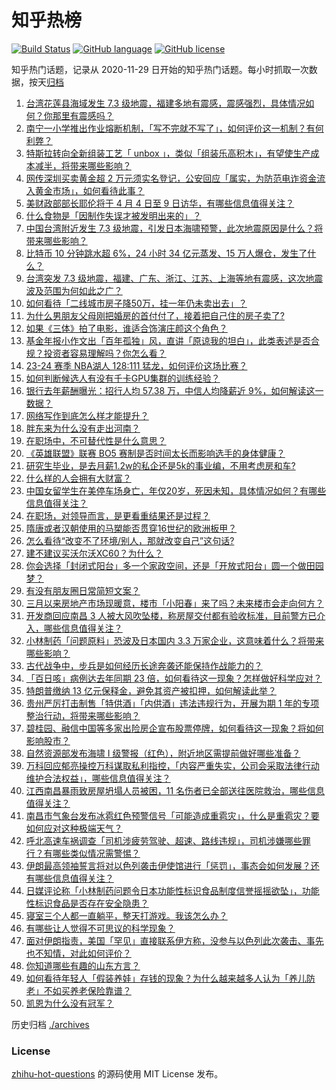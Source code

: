 # 知乎热榜
[![Build Status](https://github.com/ToWeLong/zhihu-hot-questions/workflows/CI/badge.svg)](https://github.com/ToWeLong/zhihu-hot-questions/actions)
[![GitHub language](https://img.shields.io/badge/language-golang-orange.svg)](https://golang.org/)
[![GitHub license](https://img.shields.io/github/license/ToWeLong/zhihu-hot-questions)](https://github.com/ToWeLong/zhihu-hot-questions/blob/main/LICENSE)

知乎热门话题，记录从 2020-11-29 日开始的知乎热门话题。每小时抓取一次数据，按天[归档](./archives)

<!-- BEGIN -->

1. [台湾花莲县海域发生 7.3 级地震，福建多地有震感，震感强烈，具体情况如何？你那里有震感吗？](https://www.zhihu.com/question/651435790)
1. [南宁一小学推出作业熔断机制，「写不完就不写了」，如何评价这一机制？有何利弊？](https://www.zhihu.com/question/651394520)
1. [特斯拉转向全新组装工艺「 unbox 」，类似「组装乐高积木」，有望使生产成本减半，将带来哪些影响？](https://www.zhihu.com/question/651351182)
1. [网传深圳买卖黄金超 2 万元须实名登记，公安回应「属实，为防范电诈资金流入黄金市场」，如何看待此事？](https://www.zhihu.com/question/651296382)
1. [美财政部部长耶伦将于 4 月 4 日至 9 日访华，有哪些信息值得关注？](https://www.zhihu.com/question/651435755)
1. [什么食物是「因制作失误才被发明出来的」？](https://www.zhihu.com/question/642200924)
1. [中国台湾附近发生 7.3 级地震，引发日本海啸预警，此次地震原因是什么？将带来哪些影响？](https://www.zhihu.com/question/651436097)
1. [比特币 10 分钟跳水超 6%，24 小时 34 亿元蒸发、15 万人爆仓，发生了什么？](https://www.zhihu.com/question/651436700)
1. [台湾突发 7.3 级地震，福建、广东、浙江、江苏、上海等地有震感，这次地震波及范围为何如此之广？](https://www.zhihu.com/question/651439951)
1. [如何看待「二线城市房子降50万，挂一年仍未卖出去」？](https://www.zhihu.com/question/651286077)
1. [为什么男朋友父母刚把婚房的首付付了，接着把自己住的房子卖了?](https://www.zhihu.com/question/648115887)
1. [如果《三体》拍了电影，谁适合饰演庄颜这个角色？](https://www.zhihu.com/question/314658553)
1. [基金年报小作文出「百年孤独」风，直讲「原谅我的坦白」，此类表述是否合规？投资者容易理解吗？你怎么看？](https://www.zhihu.com/question/651345706)
1. [23-24 赛季 NBA湖人 128:111 猛龙，如何评价这场比赛？](https://www.zhihu.com/question/651430621)
1. [如何判断候选人有没有千卡GPU集群的训练经验？](https://www.zhihu.com/question/650979052)
1. [银行去年薪酬曝光：招行人均 57.38 万，中信人均降薪近 9%，如何解读这一数据？](https://www.zhihu.com/question/651350842)
1. [网络写作到底怎么样才能提升？](https://www.zhihu.com/question/651111709)
1. [胖东来为什么没有走出河南？](https://www.zhihu.com/question/650600453)
1. [在职场中，不可替代性是什么意思？](https://www.zhihu.com/question/650794476)
1. [《英雄联盟》联赛 BO5 赛制是否时间太长而影响选手的身体健康？](https://www.zhihu.com/question/651243604)
1. [研究生毕业，是去月薪1.2w的私企还是5k的事业编，不用考虑房和车?](https://www.zhihu.com/question/651092762)
1. [什么样的人会拥有大财富？](https://www.zhihu.com/question/524685665)
1. [中国女留学生在美停车场身亡，年仅20岁，死因未知，具体情况如何？有哪些信息值得关注？](https://www.zhihu.com/question/651345241)
1. [在职场，对领导而言，是更看重结果还是过程？](https://www.zhihu.com/question/651190498)
1. [隋唐或者汉朝使用的马槊能否贯穿16世纪的欧洲板甲？](https://www.zhihu.com/question/327391168)
1. [怎么看待“改变不了环境/别人，那就改变自己”这句话?](https://www.zhihu.com/question/517958939)
1. [建不建议买沃尔沃XC60？为什么？](https://www.zhihu.com/question/371119557)
1. [你会选择「封闭式阳台」多一个家政空间，还是「开放式阳台」圆一个做田园梦？](https://www.zhihu.com/question/647385548)
1. [有没有朋友圈日常简短文案？](https://www.zhihu.com/question/476906799)
1. [三月以来房地产市场现暖意，楼市「小阳春」来了吗？未来楼市会走向何方？](https://www.zhihu.com/question/651340265)
1. [开发商回应南昌 3 人被大风吹坠楼，称房屋交付都有验收标准，目前警方已介入，哪些信息值得关注？](https://www.zhihu.com/question/651310280)
1. [小林制药「问题原料」恐波及日本国内 3.3 万家企业，这意味着什么？将带来哪些影响？](https://www.zhihu.com/question/651290735)
1. [古代战争中，步兵是如何经历长途奔袭还能保持作战能力的？](https://www.zhihu.com/question/650460938)
1. [「百日咳」病例达去年同期 23 倍，如何看待这一现象？怎样做好科学应对？](https://www.zhihu.com/question/651340946)
1. [特朗普缴纳 13 亿元保释金，避免其资产被扣押，如何解读此举？](https://www.zhihu.com/question/651285592)
1. [贵州严厉打击制售「特供酒」「内供酒」违法违规行为，开展为期 1 年的专项整治行动，将带来哪些影响？](https://www.zhihu.com/question/651330991)
1. [碧桂园、融信中国等多家出险房企宣布股票停牌，如何看待这一现象？将如何影响股市？](https://www.zhihu.com/question/651286505)
1. [自然资源部发布海啸 Ⅰ 级警报（红色），附近地区需提前做好哪些准备？](https://www.zhihu.com/question/651437029)
1. [万科回应郁亮操控万科谋取私利指控，「内容严重失实，公司会采取法律行动维护合法权益」，哪些信息值得关注？](https://www.zhihu.com/question/651293377)
1. [江西南昌暴雨致房屋坍塌人员被困，11 名伤者已全部送往医院救治，哪些信息值得关注？](https://www.zhihu.com/question/651358529)
1. [南昌市气象台发布冰雹红色预警信号「可能造成重雹灾」，什么是重雹灾？要如何应对这种极端天气？](https://www.zhihu.com/question/651343451)
1. [呼北高速车祸调查「司机涉疲劳驾驶、超速、路线违规」，司机涉嫌哪些罪行？有哪些类似情况需警惕？](https://www.zhihu.com/question/651331558)
1. [伊朗最高领袖誓言将对以色列袭击伊使馆进行「惩罚」，事态会如何发展？还有哪些信息值得关注？](https://www.zhihu.com/question/651434260)
1. [日媒评论称「小林制药问题令日本功能性标识食品制度信誉摇摇欲坠」，功能性标识食品是否存在安全隐患？](https://www.zhihu.com/question/651286912)
1. [寝室三个人都一直躺平，整天打游戏。我该怎么办？](https://www.zhihu.com/question/648841957)
1. [有哪些让人觉得不可思议的科学现象？](https://www.zhihu.com/question/47115084)
1. [面对伊朗指责，美国「罕见」直接联系伊方称，没参与以色列此次袭击、事先也不知情，对此如何评价？](https://www.zhihu.com/question/651351451)
1. [你知道哪些有趣的山东方言？](https://www.zhihu.com/question/345451957)
1. [如何看待年轻人「假装养娃」存钱的现象？为什么越来越多人认为「养儿防老」不如买养老保险靠谱？](https://www.zhihu.com/question/651363783)
1. [凯恩为什么没有冠军？](https://www.zhihu.com/question/630834432)

<!-- END -->

历史归档 [./archives](./archives)


### License
[zhihu-hot-questions](https://github.com/towelong/zhihu-hot-questions) 的源码使用 MIT License 发布。